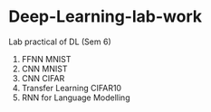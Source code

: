 # Deep-Learning-lab-work
Lab practical of DL (Sem 6)
1. FFNN MNIST
2. CNN MNIST
3. CNN CIFAR
4. Transfer Learning CIFAR10
5. RNN for Language Modelling
